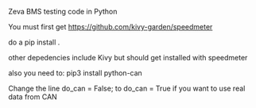 Zeva BMS testing code in Python

You must first get https://github.com/kivy-garden/speedmeter

do a pip install .

other depedencies include Kivy but should get installed with speedmeter

also you need to:
pip3 install python-can

Change the line do_can = False; to do_can = True if you want to use real data from CAN
